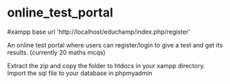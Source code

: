 # online_test_portal
#xampp base url 'http://localhost/educhamp/index.php/register'

An online test portal where users can register/login to give a test and get its results. (currently 20 maths mcqs)

Extract the zip and copy the folder to htdocs in your xampp directory.
Import the sql file to your database in phpmyadmin
